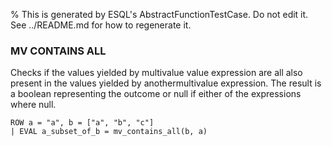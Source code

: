 % This is generated by ESQL's AbstractFunctionTestCase. Do not edit it. See ../README.md for how to regenerate it.

### MV CONTAINS ALL
Checks if the values yielded by multivalue value expression are all also present in the values yielded by anothermultivalue expression. The result is a boolean representing the outcome or null if either of the expressions where null.

```esql
ROW a = "a", b = ["a", "b", "c"]
| EVAL a_subset_of_b = mv_contains_all(b, a)
```
